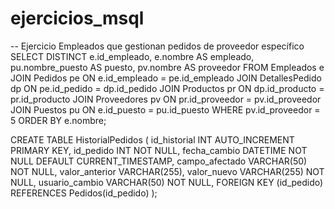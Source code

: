 # ejercicios_msql
-- Ejercicio Empleados que gestionan pedidos de proveedor específico
SELECT DISTINCT
    e.id_empleado,
    e.nombre AS empleado,
    pu.nombre_puesto AS puesto,
    pv.nombre AS proveedor
FROM 
    Empleados e
JOIN 
    Pedidos pe ON e.id_empleado = pe.id_empleado
JOIN 
    DetallesPedido dp ON pe.id_pedido = dp.id_pedido
JOIN 
    Productos pr ON dp.id_producto = pr.id_producto
JOIN 
    Proveedores pv ON pr.id_proveedor = pv.id_proveedor
JOIN 
    Puestos pu ON e.id_puesto = pu.id_puesto
WHERE 
    pv.id_proveedor = 5
ORDER BY 
    e.nombre;

CREATE TABLE HistorialPedidos (
    id_historial INT AUTO_INCREMENT PRIMARY KEY,
    id_pedido INT NOT NULL,
    fecha_cambio DATETIME NOT NULL DEFAULT CURRENT_TIMESTAMP,
    campo_afectado VARCHAR(50) NOT NULL,
    valor_anterior VARCHAR(255),
    valor_nuevo VARCHAR(255) NOT NULL,
    usuario_cambio VARCHAR(50) NOT NULL,
    FOREIGN KEY (id_pedido) REFERENCES Pedidos(id_pedido)
);